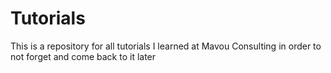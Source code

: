 # Tutorials
This is a repository for all tutorials I learned at Mavou Consulting in order to not forget and come back to it later
